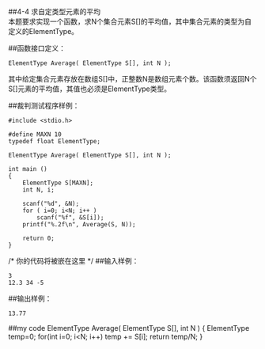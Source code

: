 ##4-4 求自定类型元素的平均   
本题要求实现一个函数，求N个集合元素S[]的平均值，其中集合元素的类型为自定义的ElementType。

##函数接口定义：

	ElementType Average( ElementType S[], int N );
其中给定集合元素存放在数组S[]中，正整数N是数组元素个数。该函数须返回N个S[]元素的平均值，其值也必须是ElementType类型。

##裁判测试程序样例：

	#include <stdio.h>
	
	#define MAXN 10
	typedef float ElementType;
	
	ElementType Average( ElementType S[], int N );
	
	int main ()
	{
	    ElementType S[MAXN];
	    int N, i;
	
	    scanf("%d", &N);
	    for ( i=0; i<N; i++ )
	        scanf("%f", &S[i]);
	    printf("%.2f\n", Average(S, N));
	
	    return 0;
	}

/* 你的代码将被嵌在这里 */
##输入样例：

	3
	12.3 34 -5
##输出样例：

	13.77

##my code 
	ElementType Average( ElementType S[], int N )
	{
	    ElementType temp=0;
	    for(int i=0; i<N; i++)
	        temp += S[i];
	    return temp/N;
	}